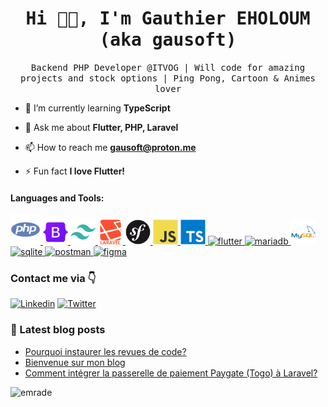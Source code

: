 <h1 align="center">
  <samp>Hi 👋🏾, I'm Gauthier EHOLOUM <samp> <br>
  (aka gausoft)
</h1>
    
    
<p align="center">
  <samp>
    Backend PHP Developer @ITVOG | Will code for amazing projects and stock options | Ping Pong, Cartoon & Animes lover
  </samp>
</p>

- 🌱 I’m currently learning **TypeScript**

- 💬 Ask me about **Flutter, PHP, Laravel**

- 📫 How to reach me **gausoft@proton.me**

- ⚡ Fun fact **I love Flutter!**


<h4 align="left">Languages and Tools:</h4>
<p>
<a href="https://www.php.net" target="_blank"> 
  <img src="https://raw.githubusercontent.com/devicons/devicon/master/icons/php/php-plain.svg" alt="php" width="48" height="48"/> 
</a> 
  
<a href="https://getbootstrap.com/" target="_blank"> 
  <img src="https://raw.githubusercontent.com/devicons/devicon/master/icons/bootstrap/bootstrap-original.svg" alt="bootstrap" width="40" height="40"/> 
</a>
 
<a href="https://tailwindcss.com/" target="_blank"> 
  <img src="https://raw.githubusercontent.com/devicons/devicon/master/icons/tailwindcss/tailwindcss-plain.svg" alt="tailwind" width="40" height="40"/> 
</a>
  
<a href="https://laravel.com/" target="_blank"> 
  <img src="https://raw.githubusercontent.com/devicons/devicon/master/icons/laravel/laravel-plain-wordmark.svg" alt="laravel" width="40" height="40"/> 
</a> 
  
<a href="https://symfony.com/" target="_blank"> 
  <img src="https://raw.githubusercontent.com/devicons/devicon/master/icons/symfony/symfony-original.svg" alt="symfony" width="40" height="40"/> 
</a>   
  
<a href="https://developer.mozilla.org/en-US/docs/Web/JavaScript" target="_blank"> 
  <img src="https://raw.githubusercontent.com/devicons/devicon/master/icons/javascript/javascript-original.svg" alt="javascript" width="40" height="40"/> 
</a> 
  
<a href="https://www.typescriptlang.org/" target="_blank"> 
  <img src="https://raw.githubusercontent.com/devicons/devicon/master/icons/typescript/typescript-original.svg" alt="typescript" width="40" height="40"/> 
</a>

<a href="https://flutter.dev" target="_blank"> 
  <img src="https://www.vectorlogo.zone/logos/flutterio/flutterio-icon.svg" alt="flutter" width="40" height="40"/> 
</a> 
<a href="https://mariadb.org/" target="_blank"> 
  <img src="https://www.vectorlogo.zone/logos/mariadb/mariadb-icon.svg" alt="mariadb" width="40" height="40"/> 
</a> 
<a href="https://www.mysql.com/" target="_blank"> 
  <img src="https://raw.githubusercontent.com/devicons/devicon/master/icons/mysql/mysql-original-wordmark.svg" alt="mysql" width="40" height="40"/> 
</a> 
<a href="https://www.sqlite.org/" target="_blank"> 
  <img src="https://www.vectorlogo.zone/logos/sqlite/sqlite-icon.svg" alt="sqlite" width="40" height="40"/> 
</a> 


<a href="https://postman.com" target="_blank"> 
  <img src="https://www.vectorlogo.zone/logos/getpostman/getpostman-icon.svg" alt="postman" width="40" height="40"/> 
</a> 
<a href="https://www.figma.com/" target="_blank"> 
  <img src="https://www.vectorlogo.zone/logos/figma/figma-icon.svg" alt="figma" width="40" height="40"/> 
</a>   
</p>

### Contact me via 👇

[![Linkedin](https://img.shields.io/badge/LinkedIn-blue.svg?style=for-the-badge&logo=linkedin)](https://www.linkedin.com/in/gauthier-eholoum)
[![Twitter](https://img.shields.io/badge/Twitter-skyblue.svg?style=for-the-badge&logo=twitter&color=blue)](https://twitter.com/gausoft_)

### 📕 Latest blog posts

* [Pourquoi instaurer les revues de code?](https://gausoft.dev/blog/pourquoi-instaurer-les-revues-de-code)
* [Bienvenue sur mon blog](https://gausoft.herokuapp.com/bienvenue-sur-mon-blog)
* [Comment intégrer la passerelle de paiement Paygate (Togo) à Laravel?](https://gausoft.medium.com/comment-int%C3%A9grer-la-passerelle-de-paiement-paygate-togo-%C3%A0-laravel-67baee3bdb6b)


<p>&nbsp;<img align="left" src="https://github-readme-stats.vercel.app/api?username=gausoft&show_icons=true&locale=en" alt="emrade" /></p>
